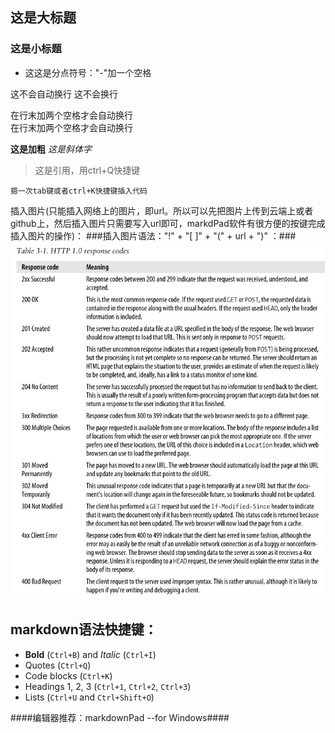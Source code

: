 ## 这是大标题  ##
### 这是小标题  ###

- 这这是分点符号："-"加一个空格

这不会自动换行
这不会换行

在行末加两个空格才会自动换行  
在行末加两个空格才会自动换行

**这是加粗**
*这是斜体字*
> 这是引用，用ctrl+Q快捷键  

    摁一次tab键或者ctrl+K快捷键插入代码

插入图片(只能插入网络上的图片，即url。所以可以先把图片上传到云端上或者github上，然后插入图片只需要写入url即可，markdPad软件有很方便的按键完成插入图片的操作)：
###插入图片语法："!" + "[ ]" + "(" + url + ")"  ：###
![](https://github.com/Victor-Lv/Study/blob/master/java_network_programming/status-1.PNG)

## markdown语法快捷键： ###

- **Bold** (`Ctrl+B`) and *Italic* (`Ctrl+I`)
- Quotes (`Ctrl+Q`)
- Code blocks (`Ctrl+K`)
- Headings 1, 2, 3 (`Ctrl+1`, `Ctrl+2`, `Ctrl+3`)
- Lists (`Ctrl+U` and `Ctrl+Shift+O`)

####编辑器推荐：markdownPad --for Windows####